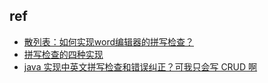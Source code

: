 
## ref

+ [散列表：如何实现word编辑器的拼写检查？](https://juejin.cn/post/6844903774704631822)
+ [拼写检查的四种实现](https://segmentfault.com/a/1190000008233147)
+ [java 实现中英文拼写检查和错误纠正？可我只会写 CRUD 啊](https://houbb.github.io/2018/08/11/nlp-chinese-word-checker)